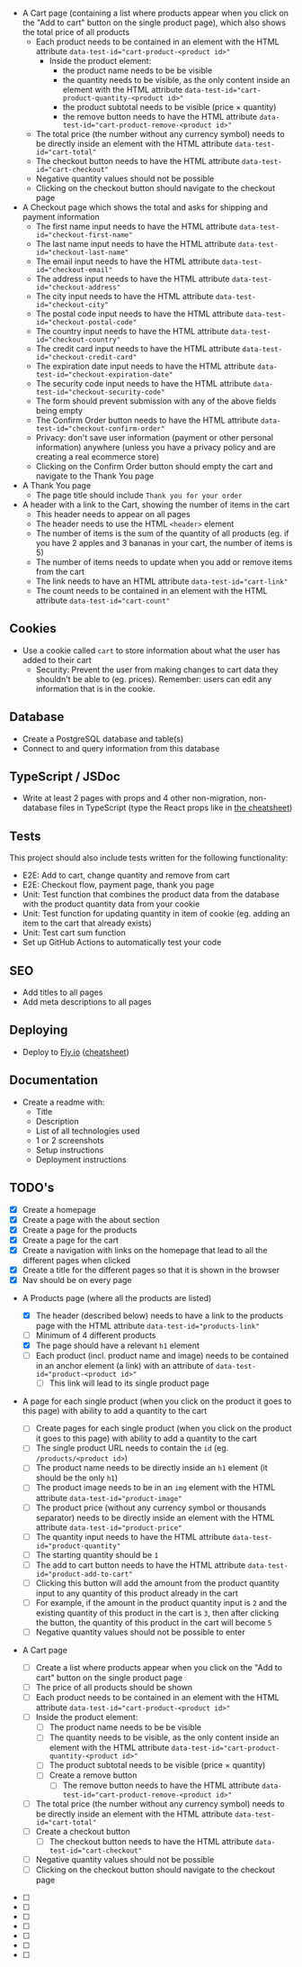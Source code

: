 - A Cart page (containing a list where products appear when you click on the "Add to cart" button on the single product page), which also shows the total price of all products
  - Each product needs to be contained in an element with the HTML attribute `data-test-id="cart-product-<product id>"`
    - Inside the product element:
      - the product name needs to be be visible
      - the quantity needs to be visible, as the only content inside an element with the HTML attribute `data-test-id="cart-product-quantity-<product id>"`
      - the product subtotal needs to be visible (price × quantity)
      - the remove button needs to have the HTML attribute `data-test-id="cart-product-remove-<product id>"`
  - The total price (the number without any currency symbol) needs to be directly inside an element with the HTML attribute `data-test-id="cart-total"`
  - The checkout button needs to have the HTML attribute `data-test-id="cart-checkout"`
  - Negative quantity values should not be possible
  - Clicking on the checkout button should navigate to the checkout page
- A Checkout page which shows the total and asks for shipping and payment information
  - The first name input needs to have the HTML attribute `data-test-id="checkout-first-name"`
  - The last name input needs to have the HTML attribute `data-test-id="checkout-last-name"`
  - The email input needs to have the HTML attribute `data-test-id="checkout-email"`
  - The address input needs to have the HTML attribute `data-test-id="checkout-address"`
  - The city input needs to have the HTML attribute `data-test-id="checkout-city"`
  - The postal code input needs to have the HTML attribute `data-test-id="checkout-postal-code"`
  - The country input needs to have the HTML attribute `data-test-id="checkout-country"`
  - The credit card input needs to have the HTML attribute `data-test-id="checkout-credit-card"`
  - The expiration date input needs to have the HTML attribute `data-test-id="checkout-expiration-date"`
  - The security code input needs to have the HTML attribute `data-test-id="checkout-security-code"`
  - The form should prevent submission with any of the above fields being empty
  - The Confirm Order button needs to have the HTML attribute `data-test-id="checkout-confirm-order"`
  - Privacy: don't save user information (payment or other personal information) anywhere (unless you have a privacy policy and are creating a real ecommerce store)
  - Clicking on the Confirm Order button should empty the cart and navigate to the Thank You page
- A Thank You page
  - The page title should include `Thank you for your order`
- A header with a link to the Cart, showing the number of items in the cart
  - This header needs to appear on all pages
  - The header needs to use the HTML `<header>` element
  - The number of items is the sum of the quantity of all products (eg. if you have 2 apples and 3 bananas in your cart, the number of items is 5)
  - The number of items needs to update when you add or remove items from the cart
  - The link needs to have an HTML attribute `data-test-id="cart-link"`
  - The count needs to be contained in an element with the HTML attribute `data-test-id="cart-count"`

## Cookies

- Use a cookie called `cart` to store information about what the user has added to their cart
  - Security: Prevent the user from making changes to cart data they shouldn't be able to (eg. prices). Remember: users can edit any information that is in the cookie.

## Database

- Create a PostgreSQL database and table(s)
- Connect to and query information from this database

## TypeScript / JSDoc

- Write at least 2 pages with props and 4 other non-migration, non-database files in TypeScript (type the React props like in [the cheatsheet](https://learn.upleveled.io/pern-extensive-immersive/modules/cheatsheet-typescript-jsdoc/))

## Tests

This project should also include tests written for the following functionality:

- E2E: Add to cart, change quantity and remove from cart
- E2E: Checkout flow, payment page, thank you page
- Unit: Test function that combines the product data from the database with the product quantity data from your cookie
- Unit: Test function for updating quantity in item of cookie (eg. adding an item to the cart that already exists)
- Unit: Test cart sum function
- Set up GitHub Actions to automatically test your code

## SEO

- Add titles to all pages
- Add meta descriptions to all pages

## Deploying

- Deploy to [Fly.io](https://fly.io/) ([cheatsheet](https://learn.upleveled.io/pern-extensive-immersive/modules/cheatsheet-deployment/#deploying-a-nextjs--postgresql-app-to-flyio))

## Documentation

- Create a readme with:
  - Title
  - Description
  - List of all technologies used
  - 1 or 2 screenshots
  - Setup instructions
  - Deployment instructions

## TODO's

- [x] Create a homepage
- [x] Create a page with the about section
- [x] Create a page for the products
- [x] Create a page for the cart
- [x] Create a navigation with links on the homepage that lead to all the different pages when clicked
- [x] Create a title for the different pages so that it is shown in the browser
- [x] Nav should be on every page

- A Products page (where all the products are listed)

  - [x] The header (described below) needs to have a link to the products page with the HTML attribute `data-test-id="products-link"`
  - [ ] Minimum of 4 different products
  - [x] The page should have a relevant `h1` element
  - [ ] Each product (incl. product name and image) needs to be contained in an anchor element (a link) with an attribute of `data-test-id="product-<product id>"`
    - [ ] This link will lead to its single product page

- A page for each single product (when you click on the product it goes to this page) with ability to add a quantity to the cart

  - [ ] Create pages for each single product (when you click on the product it goes to this page) with ability to add a quantity to the cart
  - [ ] The single product URL needs to contain the `id` (eg. `/products/<product id>`)
  - [ ] The product name needs to be directly inside an `h1` element (it should be the only `h1`)
  - [ ] The product image needs to be in an `img` element with the HTML attribute `data-test-id="product-image"`
  - [ ] The product price (without any currency symbol or thousands separator) needs to be directly inside an element with the HTML attribute `data-test-id="product-price"`
  - [ ] The quantity input needs to have the HTML attribute `data-test-id="product-quantity"`
  - [ ] The starting quantity should be `1`
  - [ ] The add to cart button needs to have the HTML attribute `data-test-id="product-add-to-cart"`
  - [ ] Clicking this button will add the amount from the product quantity input to any quantity of this product already in the cart
  - [ ] For example, if the amount in the product quantity input is `2` and the existing quantity of this product in the cart is `3`, then after clicking the button, the quantity of this product in the cart will become `5`
  - [ ] Negative quantity values should not be possible to enter

- A Cart page
  - [ ] Create a list where products appear when you click on the "Add to cart" button on the single product page
  - [ ] The price of all products should be shown
  - [ ] Each product needs to be contained in an element with the HTML attribute `data-test-id="cart-product-<product id>"`
  - [ ] Inside the product element:
    - [ ] The product name needs to be be visible
    - [ ] The quantity needs to be visible, as the only content inside an element with the HTML attribute `data-test-id="cart-product-quantity-<product id>"`
    - [ ] The product subtotal needs to be visible (price × quantity)
    - [ ] Create a remove button
      - [ ] The remove button needs to have the HTML attribute `data-test-id="cart-product-remove-<product id>"`
  - [ ] The total price (the number without any currency symbol) needs to be directly inside an element with the HTML attribute `data-test-id="cart-total"`
  - [ ] Create a checkout button
    - [ ] The checkout button needs to have the HTML attribute `data-test-id="cart-checkout"`
  - [ ] Negative quantity values should not be possible
  - [ ] Clicking on the checkout button should navigate to the checkout page
- [ ]
- [ ]
- [ ]
- [ ]
- [ ]
- [ ]
- [ ]
